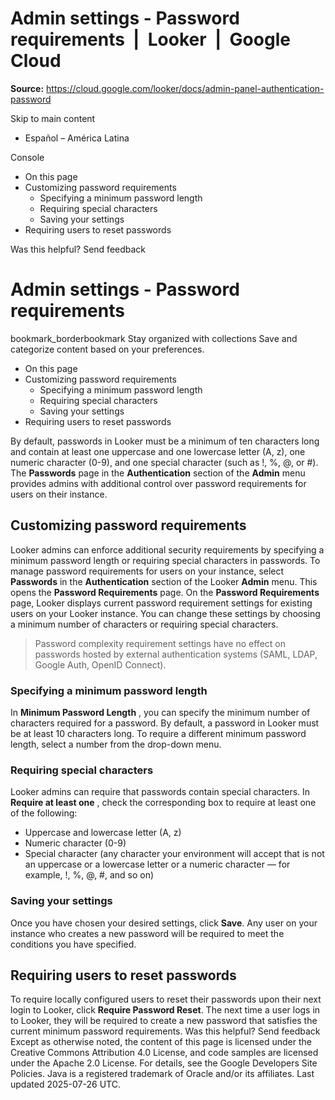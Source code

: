 # Admin settings - Password requirements  |  Looker  |  Google Cloud

**Source:** https://cloud.google.com/looker/docs/admin-panel-authentication-password

Skip to main content 
  * Español – América Latina

Console 


  * On this page
  * Customizing password requirements
    * Specifying a minimum password length
    * Requiring special characters
    * Saving your settings
  * Requiring users to reset passwords




Was this helpful?
Send feedback 
#  Admin settings - Password requirements
bookmark_borderbookmark Stay organized with collections  Save and categorize content based on your preferences.
  * On this page
  * Customizing password requirements
    * Specifying a minimum password length
    * Requiring special characters
    * Saving your settings
  * Requiring users to reset passwords


By default, passwords in Looker must be a minimum of ten characters long and contain at least one uppercase and one lowercase letter (A, z), one numeric character (0-9), and one special character (such as !, %, @, or #). The **Passwords** page in the **Authentication** section of the **Admin** menu provides admins with additional control over password requirements for users on their instance.
## Customizing password requirements
Looker admins can enforce additional security requirements by specifying a minimum password length or requiring special characters in passwords. To manage password requirements for users on your instance, select **Passwords** in the **Authentication** section of the Looker **Admin** menu. This opens the **Password Requirements** page.
On the **Password Requirements** page, Looker displays current password requirement settings for existing users on your Looker instance. You can change these settings by choosing a minimum number of characters or requiring special characters.
> Password complexity requirement settings have no effect on passwords hosted by external authentication systems (SAML, LDAP, Google Auth, OpenID Connect).
### Specifying a minimum password length
In **Minimum Password Length** , you can specify the minimum number of characters required for a password. By default, a password in Looker must be at least 10 characters long. To require a different minimum password length, select a number from the drop-down menu.
### Requiring special characters
Looker admins can require that passwords contain special characters. In **Require at least one** , check the corresponding box to require at least one of the following:
  * Uppercase and lowercase letter (A, z)
  * Numeric character (0-9)
  * Special character (any character your environment will accept that is not an uppercase or a lowercase letter or a numeric character — for example, !, %, @, #, and so on)


### Saving your settings
Once you have chosen your desired settings, click **Save**. Any user on your instance who creates a new password will be required to meet the conditions you have specified.
## Requiring users to reset passwords
To require locally configured users to reset their passwords upon their next login to Looker, click **Require Password Reset**. The next time a user logs in to Looker, they will be required to create a new password that satisfies the current minimum password requirements.
Was this helpful?
Send feedback 
Except as otherwise noted, the content of this page is licensed under the Creative Commons Attribution 4.0 License, and code samples are licensed under the Apache 2.0 License. For details, see the Google Developers Site Policies. Java is a registered trademark of Oracle and/or its affiliates.
Last updated 2025-07-26 UTC.


